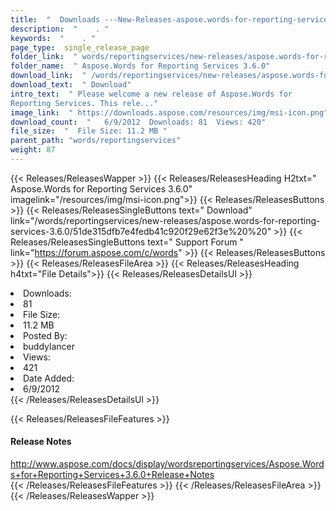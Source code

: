 ```yaml
---
title:  "  Downloads ---New-Releases-aspose.words-for-reporting-services-3.6.0 . " 
description:  "    . " 
keywords:  "    . " 
page_type:  single_release_page
folder_link:  " words/reportingservices/new-releases/aspose.words-for-reporting-services-3.6.0/"
folder_name:  " Aspose.Words for Reporting Services 3.6.0"
download_link:  " /words/reportingservices/new-releases/aspose.words-for-reporting-services-3.6.0/51de315dfb7e4fedb41c920f29e62f3e"
download_text:  " Download"
intro_text:  " Please welcome a new release of Aspose.Words for 
Reporting Services. This rele..."
image_link:  " https://downloads.aspose.com/resources/img/msi-icon.png"
download_count:  "   6/9/2012  Downloads: 81  Views: 420"
file_size:  "  File Size: 11.2 MB "
parent_path: "words/reportingservices"
weight: 87 
---
```


{{< Releases/ReleasesWapper >}}
  {{< Releases/ReleasesHeading H2txt=" Aspose.Words for Reporting Services 3.6.0" imagelink="/resources/img/msi-icon.png">}}
  {{< Releases/ReleasesButtons >}}
    {{< Releases/ReleasesSingleButtons text=" Download" link="/words/reportingservices/new-releases/aspose.words-for-reporting-services-3.6.0/51de315dfb7e4fedb41c920f29e62f3e%20%20" >}}
    {{< Releases/ReleasesSingleButtons text=" Support Forum " link="https://forum.aspose.com/c/words" >}}
  {{< Releases/ReleasesButtons >}}
  {{< Releases/ReleasesFileArea >}}
    {{< Releases/ReleasesHeading h4txt="File Details">}}
    {{< Releases/ReleasesDetailsUl >}}
             <li>Downloads:</li><li>81</li><li>File Size:</li><li>11.2 MB</li><li>Posted By:</li><li>buddylancer</li><li>Views:</li><li>421</li><li>Date Added:</li><li>6/9/2012</li>
    {{< /Releases/ReleasesDetailsUl >}}

  {{< Releases/ReleasesFileFeatures >}}
      <h4>Release Notes</h4><div><a href="http://www.aspose.com/docs/display/wordsreportingservices/Aspose.Words+for+Reporting+Services+3.6.0+Release+Notes">http://www.aspose.com/docs/display/wordsreportingservices/Aspose.Words+for+Reporting+Services+3.6.0+Release+Notes</a></div>
  {{< /Releases/ReleasesFileFeatures >}}
 {{< /Releases/ReleasesFileArea >}}
{{< /Releases/ReleasesWapper >}}


